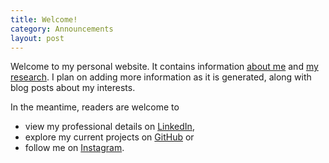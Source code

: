 ```yaml
---
title: Welcome!
category: Announcements
layout: post
---
```


Welcome to my personal website.
It contains information [about me](/about/) and [my research](/research/).
I plan on adding more information as it is generated, along with blog posts about my interests.

In the meantime, readers are welcome to

* view my professional details on [LinkedIn](https://www.linkedin.com/in/nzbendavies/),
* explore my current projects on [GitHub](https://github.com/bldavies) or
* follow me on [Instagram](https://www.instagram.com/bl.davies/).